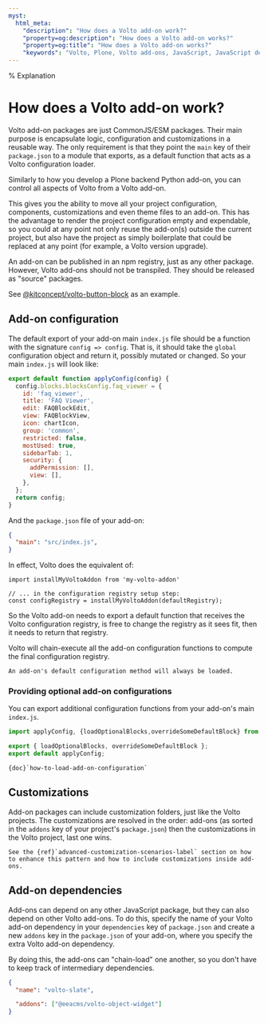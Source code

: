```yaml
---
myst:
  html_meta:
    "description": "How does a Volto add-on work?"
    "property=og:description": "How does a Volto add-on works?"
    "property=og:title": "How does a Volto add-on works?"
    "keywords": "Volto, Plone, Volto add-ons, JavaScript, JavaScript dependencies"
---
```

% Explanation
# How does a Volto add-on work?

Volto add-on packages are just CommonJS/ESM packages.
Their main purpose is encapsulate logic, configuration and customizations in a reusable way.
The only requirement is that they point the `main` key of their `package.json` to a module that exports, as a default function that acts as a Volto configuration loader.

Similarly to how you develop a Plone backend Python add-on, you can control all aspects of Volto from a Volto add-on.

This gives you the ability to move all your project configuration, components, customizations and even theme files to an add-on.
This has the advantage to render the project configuration empty and expendable, so you could at any point not only reuse the add-on(s) outside the current project, but also have the project as simply boilerplate that could be replaced at any point (for example, a Volto version upgrade).

An add-on can be published in an npm registry, just as any other package.
However, Volto add-ons should not be transpiled.
They should be released as "source" packages.

See [@kitconcept/volto-button-block](https://github.com/kitconcept/volto-button-block) as an example.

## Add-on configuration

The default export of your add-on main `index.js` file should be a function with
the signature `config => config`.
That is, it should take the `global` configuration object and return it, possibly mutated or changed.
So your main `index.js` will look like:

```js
export default function applyConfig(config) {
  config.blocks.blocksConfig.faq_viewer = {
    id: 'faq_viewer',
    title: 'FAQ Viewer',
    edit: FAQBlockEdit,
    view: FAQBlockView,
    icon: chartIcon,
    group: 'common',
    restricted: false,
    mostUsed: true,
    sidebarTab: 1,
    security: {
      addPermission: [],
      view: [],
    },
  };
  return config;
}
```

And the `package.json` file of your add-on:

```json
{
  "main": "src/index.js",
}
```

In effect, Volto does the equivalent of:

```
import installMyVoltoAddon from 'my-volto-addon'

// ... in the configuration registry setup step:
const configRegistry = installMyVoltoAddon(defaultRegistry);
```

So the Volto add-on needs to export a default function that receives the Volto configuration registry, is free to change the registry as it sees fit, then it needs to return that registry.

Volto will chain-execute all the add-on configuration functions to compute the final configuration registry.

```{note}
An add-on's default configuration method will always be loaded.
```

### Providing optional add-on configurations

You can export additional configuration functions from your add-on's main
`index.js`.

```js
import applyConfig, {loadOptionalBlocks,overrideSomeDefaultBlock} from './config';

export { loadOptionalBlocks, overrideSomeDefaultBlock };
export default applyConfig;
```

```{seealso}
{doc}`how-to-load-add-on-configuration`
```

## Customizations

Add-on packages can include customization folders, just like the Volto projects.
The customizations are resolved in the order: add-ons (as sorted in the `addons` key of your project's `package.json`) then the customizations in the Volto project, last one wins.

```{tip}
See the {ref}`advanced-customization-scenarios-label` section on how to enhance this pattern and how to include customizations inside add-ons.
```

## Add-on dependencies

Add-ons can depend on any other JavaScript package, but they can also depend on other Volto add-ons.
To do this, specify the name of your Volto add-on dependency in your `dependencies` key of `package.json` and create a new `addons` key in the `package.json` of your add-on, where you specify the extra Volto add-on dependency.

By doing this, the add-ons can "chain-load" one another, so you don't have to keep track of intermediary dependencies.

```json
{
  "name": "volto-slate",

  "addons": ["@eeacms/volto-object-widget"]
}
```
